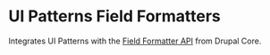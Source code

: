 # UI Patterns Field Formatters

Integrates UI Patterns with the [Field Formatter API](https://api.drupal.org/api/drupal/core%21modules%21field%21field.api.php/group/field_formatter/8.5.x) from Drupal Core.

